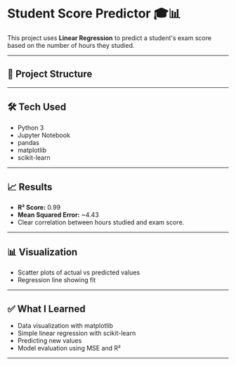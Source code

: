 # Student Score Predictor 🎓📊

This project uses **Linear Regression** to predict a student's exam score based on the number of hours they studied.

---

## 📁 Project Structure

---

## 🛠️ Tech Used
- Python 3
- Jupyter Notebook
- pandas
- matplotlib
- scikit-learn

---

## 📈 Results
- **R² Score:** 0.99
- **Mean Squared Error:** ~4.43
- Clear correlation between hours studied and exam score.

---

## 📊 Visualization

- Scatter plots of actual vs predicted values
- Regression line showing fit

---

## ✅ What I Learned
- Data visualization with matplotlib
- Simple linear regression with scikit-learn
- Predicting new values
- Model evaluation using MSE and R²

---
